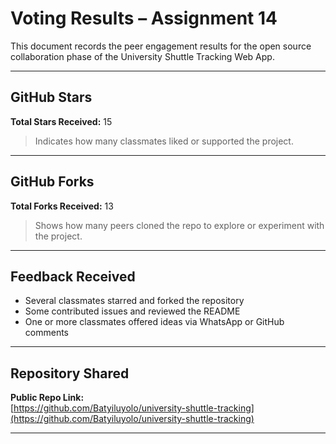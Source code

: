 # Voting Results – Assignment 14

This document records the peer engagement results for the open source collaboration phase of the University Shuttle Tracking Web App.

---

## GitHub Stars

**Total Stars Received:** 15  
> Indicates how many classmates liked or supported the project.

---

## GitHub Forks

**Total Forks Received:** 13  
> Shows how many peers cloned the repo to explore or experiment with the project.

---

## Feedback Received

- Several classmates starred and forked the repository
- Some contributed issues and reviewed the README
- One or more classmates offered ideas via WhatsApp or GitHub comments

---

## Repository Shared

**Public Repo Link:**  
[https://github.com/Batyiluyolo/university-shuttle-tracking](https://github.com/Batyiluyolo/university-shuttle-tracking)

---

